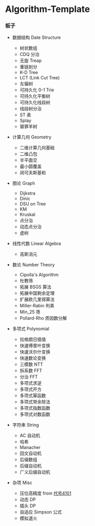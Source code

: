 # Algorithm-Template



### 板子

- 数据结构 Date Structure

  - 树状数组
  - CDQ 分治
  - 无旋 Treap
  - 重链剖分
  - K-D Tree
  - LCT (Link Cut Tree)
  - 左偏树
  - 可持久化 0-1 Trie
  - 可持久化平衡树
  - 可持久化线段树
  - 线段树分治
  - ST 表
  - Splay
  - 替罪羊树

- 计算几何 Geometry

  - 二维计算几何基础
  - 二维凸包
  - 半平面交
  - 最小圆覆盖
  - 闵可夫斯基和

- 图论 Graph

  - Dijkstra
  - Dinic
  - DSU on Tree
  - KM
  - Kruskal
  - 点分治
  - 动态点分治
  - 虚树
  
- 线性代数 Linear Algebra

  - 高斯消元
  
- 数论 Number Theory

  - Cipolla's Algorithm
  - 杜教筛
  - 拓展 BSGS 算法
  - 拓展中国剩余定理
  - 扩展欧几里得算法
  - Miller-Rabin 判素
  - Min_25 筛
  - Pollard-Rho 质因数分解
  
- 多项式 Polynomial
  
  - 拉格朗日插值
  - 快速傅里叶变换
  - 快速沃尔什变换
  - 快速数论变换
  - 三模数 NTT
  - 拆系数 FFT
  - 分治 FFT
  - 多项式求逆
  - 多项式开方
  - 多项式幂函数
  - 多项式带余除法
  - 多项式指数函数
  - 多项式对数函数
  
- 字符串 String

  - AC 自动机
  - 哈希
  - Manacher
  - 回文自动机
  - 后缀数组
  - 后缀自动机
  - 广义后缀自动机

- 杂项 Misc

  - 压位高精度 from [代号4101](https://blog.csdn.net/code4101/article/details/38705155)
  - 动态 DP
  - 插头 DP
  - 自适应 Simpson 公式
  - 模拟退火
